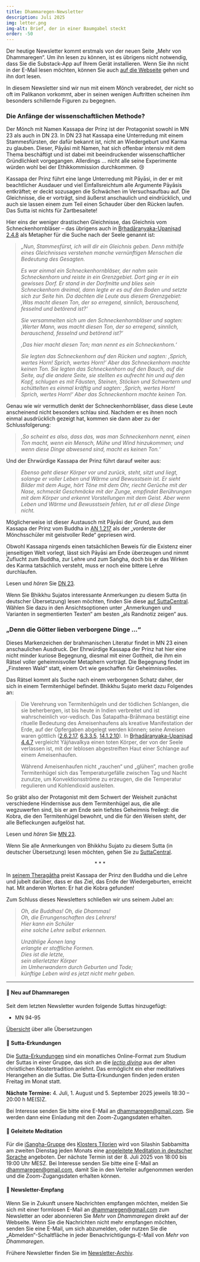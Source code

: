 ```yaml
---
title: Dhammaregen-Newsletter
description: Juli 2025
img: letter.png
img-alt: Brief, der in einer Baumgabel steckt
order: -50
---
```


Der heutige Newsletter kommt erstmals von der neuen Seite „Mehr von Dhammaregen“. Um ihn lesen zu können, ist es übrigens nicht notwendig, dass Sie die Substack-App auf Ihrem Gerät installieren. Wenn Sie ihn nicht in der E-Mail lesen möchten, können Sie auch [auf die Webseite](https://mehr.dhammaregen.net/s/dhammaregen-newsletter) gehen und ihn dort lesen.

In diesem Newsletter sind wir nun mit einem Mönch verabredet, der nicht so oft im Palikanon vorkommt, aber in seinen wenigen Auftritten scheinen ihm besonders schillernde Figuren zu begegnen.

### Die Anfänge der wissenschaftlichen Methode?

Der Mönch mit Namen Kassapa der Prinz ist der Protagonist sowohl in MN 23 als auch in DN 23. In DN 23 hat Kassapa eine Unterredung mit einem Stammesfürsten, der dafür bekannt ist, nicht an Wiedergeburt und Karma zu glauben. Dieser, Pāyāsi mit Namen, hat sich offenbar intensiv mit dem Thema beschäftigt und ist dabei mit beeindruckender wissenschaftlicher Gründlichkeit vorgegangen. Allerdings … nicht alle seine Experimente würden wohl bei der Ethikkommission durchkommen. 😢

Kassapa der Prinz führt eine lange Unterredung mit Pāyāsi, in der er mit beachtlicher Ausdauer und viel Einfallsreichtum alle Argumente Pāyāsis entkräftet; er deckt sozusagen die Schwächen im Versuchsaufbau auf. Die Gleichnisse, die er vorträgt, sind äußerst anschaulich und eindrücklich, und auch sie lassen einem zum Teil einen Schauder über den Rücken laufen. Das Sutta ist nichts für Zartbesaitete!

Hier eins der weniger drastischen Gleichnisse, das Gleichnis vom Schneckenhornbläser – das übrigens auch in [Bṛhadāraṇyaka-Upaniṣad 2.4.8](https://archive.org/details/sechzigupanishad00deusuoft/page/416/mode/2up?view=theater) als Metapher für die Suche nach der Seele genannt ist:

>*„Nun, Stammesfürst, ich will dir ein Gleichnis geben. Denn mithilfe eines Gleichnisses verstehen manche vernünftigen Menschen die Bedeutung des Gesagten.*
>
>*Es war einmal ein Schneckenhornbläser, der nahm sein Schneckenhorn und reiste in ein Grenzgebiet. Dort ging er in ein gewisses Dorf. Er stand in der Dorfmitte und blies sein Schneckenhorn dreimal, dann legte er es auf den Boden und setzte sich zur Seite hin. Da dachten die Leute aus diesem Grenzgebiet: ‚Was macht diesen Ton, der so erregend, sinnlich, berauschend, fesselnd und betörend ist?‘*
>
>*Sie versammelten sich um den Schneckenhornbläser und sagten: ‚Werter Mann, was macht diesen Ton, der so erregend, sinnlich, berauschend, fesselnd und betörend ist?‘*
>
>*‚Das hier macht diesen Ton; man nennt es ein Schneckenhorn.‘*
>
>*Sie legten das Schneckenhorn auf den Rücken und sagten: ‚Sprich, wertes Horn! Sprich, wertes Horn!‘ Aber das Schneckenhorn machte keinen Ton. Sie legten das Schneckenhorn auf den Bauch, auf die Seite, auf die andere Seite, sie stellten es aufrecht hin und auf den Kopf, schlugen es mit Fäusten, Steinen, Stöcken und Schwertern und schüttelten es einmal kräftig und sagten: ‚Sprich, wertes Horn! Sprich, wertes Horn!‘ Aber das Schneckenhorn machte keinen Ton.*

Genau wie wir vermutlich denkt der Schneckenhornbläser, dass diese Leute anscheinend nicht besonders schlau sind. Nachdem er es ihnen noch einmal ausdrücklich gezeigt hat, kommen sie dann aber zu der Schlussfolgerung:

>*‚So scheint es also, dass das, was man Schneckenhorn nennt, einen Ton macht, wenn ein Mensch, Mühe und Wind hinzukommen; und wenn diese Dinge abwesend sind, macht es keinen Ton.‘*

Und der Ehrwürdige Kassapa der Prinz führt darauf weiter aus:

>*Ebenso geht dieser Körper vor und zurück, steht, sitzt und liegt, solange er voller Leben und Wärme und Bewusstsein ist. Er sieht Bilder mit dem Auge, hört Töne mit dem Ohr, riecht Gerüche mit der Nase, schmeckt Geschmäcke mit der Zunge, empfindet Berührungen mit dem Körper und erkennt Vorstellungen mit dem Geist. Aber wenn Leben und Wärme und Bewusstsein fehlen, tut er all diese Dinge nicht.*

Möglicherweise ist dieser Austausch mit Pāyāsi der Grund, aus dem Kassapa der Prinz vom Buddha in [AN 1.217](https://dhammaregen.net/#/sutta/an1.217:1.1/de/sabbamitta) als der „vorderste der Mönchsschüler mit geistvoller Rede“ gepriesen wird. 

Obwohl Kassapa nirgends einen tatsächlichen Beweis für die Existenz einer jenseitigen Welt vorlegt, lässt sich Pāyāsi am Ende überzeugen und nimmt Zuflucht zum Buddha, zur Lehre und zum Saṅgha, doch bis er das Wirken des Karma tatsächlich versteht, muss er noch eine bittere Lehre durchlaufen.

Lesen und *hören* Sie [DN 23](https://dhammaregen.net/#/sutta/dn23/de/sabbamitta).

Wenn Sie Bhikkhu Sujatos interessante Anmerkungen zu diesem Sutta (in deutscher Übersetzung) lesen möchten, finden Sie diese [auf SuttaCentral](https://suttacentral.net/dn23/de/sabbamitta?lang=de&layout=linebyline&reference=main&notes=sidenotes&highlight=false&script=latin). Wählen Sie dazu in den Ansichtsoptionen unter „Anmerkungen und Varianten in segmentierten Texten“ am besten „als Randnotiz zeigen“ aus.

### „Denn die Götter lieben verborgene Dinge …“

Dieses Markenzeichen der brahmanischen Literatur findet in MN 23 einen anschaulichen Ausdruck. Der Ehrwürdige Kassapa der Prinz hat hier eine nicht minder kuriose Begegnung, diesmal mit einer Gottheit, die ihm ein Rätsel voller geheimnisvoller Metaphern vorträgt. Die Begegnung findet im „Finsteren Wald“ statt, einem Ort wie geschaffen für Geheimnisvolles.

Das Rätsel kommt als Suche nach einem verborgenen Schatz daher, der sich in einem Termitenhügel befindet. Bhikkhu Sujato merkt dazu Folgendes an:

>Die Verehrung von Termitenhügeln und der tödlichen Schlangen, die sie beherbergen, ist bis heute in Indien verbreitet und ist wahrscheinlich vor-vedisch. Das Śatapatha-Brāhmaṇa bestätigt eine rituelle Bedeutung des Ameisenhaufens als kreative Manifestation der Erde, auf der Opfergaben abgelegt werden können; seine Ameisen waren göttlich ([2.6.2.17](https://www.wisdomlib.org/hinduism/book/satapatha-brahmana-english/d/doc63171.html), [6.3.3.5](https://www.wisdomlib.org/hinduism/book/satapatha-brahmana-english/d/doc63298.html), [14.1.2.10](https://www.wisdomlib.org/hinduism/book/satapatha-brahmana-english/d/doc63532.html)). In [Bṛhadāraṇyaka-Upaniṣad 4.4.7](https://archive.org/details/sechzigupanishad00deusuoft/page/476/mode/2up?view=theater) vergleicht Yājñavalkya einen toten Körper, der von der Seele verlassen ist, mit der leblosen abgestreiften Haut einer Schlange auf einem Ameisenhaufen.
>
>Während Ameisenhaufen nicht „rauchen“ und „glühen“, machen große Termitenhügel sich das Temperaturgefälle zwischen Tag und Nacht zunutze, um Konvektionsströme zu erzeugen, die die Temperatur regulieren und Kohlendioxid ausleiten.

So gräbt also der Protagonist mit dem Schwert der Weisheit zunächst verschiedene Hindernisse aus dem Termitenhügel aus, die alle wegzuwerfen sind, bis er am Ende sein tiefstes Geheimnis freilegt: die Kobra, die den Termitenhügel bewohnt, und die für den Weisen steht, der alle Befleckungen aufgelöst hat.

Lesen und *hören* Sie [MN 23](https://dhammaregen.net/#/sutta/mn23/de/sabbamitta).

Wenn Sie alle Anmerkungen von Bhikkhu Sujato zu diesem Sutta (in deutscher Übersetzung) lesen möchten, gehen Sie zu [SuttaCentral](https://suttacentral.net/mn23/de/sabbamitta?lang=de&layout=linebyline&reference=main&notes=sidenotes&highlight=false&script=latin).

<div style="text-align: center;">* * *</div>

In [seinem Theragātha](https://dhammaregen.net/#/sutta/thag2.41/de/sabbamitta) preist Kassapa der Prinz den Buddha und die Lehre und jubelt darüber, dass er das Ziel, das Ende der Wiedergeburten, erreicht hat. Mit anderen Worten: Er hat die Kobra gefunden! 

Zum Schluss dieses Newsletters schließen wir uns seinem Jubel an:

>*Oh, die Buddhas! Oh, die Dhammas!*  
*Oh, die Errungenschaften des Lehrers!*  
*Hier kann ein Schüler*  
*eine solche Lehre selbst erkennen.*
>
>*Unzählige Äonen lang*  
*erlangte er stoffliche Formen.*  
*Dies ist die letzte,*  
*sein allerletzter Körper*  
*im Umherwandern durch Geburten und Tode;*  
*künftige Leben wird es jetzt nicht mehr geben.*

---
#### 🔸 Neu auf Dhammaregen

Seit dem letzten Newsletter wurden folgende Suttas hinzugefügt:
- MN 94-95

[Übersicht](https://dhammaregen.net/#/wiki/uebersetzung/uebersicht) über alle Übersetzungen

#### 🔸 Sutta-Erkundungen 

Die [Sutta-Erkundungen](https://dhammaregen.net/#/wiki/erkundung) sind ein monatliches Online-Format zum Studium der Suttas in einer Gruppe, das sich an die [*lectio divina*](https://de.wikipedia.org/wiki/Lectio_divina) aus der alten christlichen Klostertradition anlehnt. Das ermöglicht ein eher meditatives Herangehen an die Suttas. Die Sutta-Erkundungen finden jeden ersten Freitag im Monat statt. 

**Nächste Termine:** 4. Juli, 1. August und 5. September 2025 jeweils 18:30 – 20:00 h ME(S)Z.

Bei Interesse senden Sie bitte eine E-Mail an [dhammaregen@gmail.com](mailto:dhammaregen@gmail.com). Sie werden dann eine Einladung mit den Zoom-Zugangsdaten erhalten.

#### 🔸 Geleitete Meditation 

Für die [iSangha-Gruppe](https://www.samita.be/de/isangha/) des [Klosters Tilorien](https://www.samita.be/de/tilorien-monastery/) wird von Silashin Sabbamitta am zweiten Dienstag jeden Monats eine [angeleitete Meditation in deutscher Sprache](https://dhammaregen.net/#/wiki/meditation) angeboten. Der nächste Termin ist der 8. Juli 2025 von 18:00 bis 19:00 Uhr MESZ. Bei Interesse senden Sie bitte eine E-Mail an [dhammaregen@gmail.com](mailto:dhammaregen@gmail.com), damit Sie in den Verteiler aufgenommen werden und die Zoom-Zugangsdaten erhalten können.

#### 🔸 Newsletter-Empfang

Wenn Sie in Zukunft unsere Nachrichten empfangen möchten, melden Sie sich mit einer formlosen E-Mail an [dhammaregen@gmail.com](mailto:dhammaregen@gmail.com) zum Newsletter an oder abonnieren Sie *Mehr von Dhammaregen* direkt auf der Webseite. Wenn Sie die Nachrichten nicht mehr empfangen möchten, senden Sie eine E-Mail, um sich abzumelden, oder nutzen Sie die „Abmelden“-Schaltfläche in jeder Benachrichtigungs-E-Mail von *Mehr von Dhammaregen*. 

Frühere Newsletter finden Sie im [Newsletter-Archiv](https://mehr.dhammaregen.net/s/dhammaregen-newsletter).